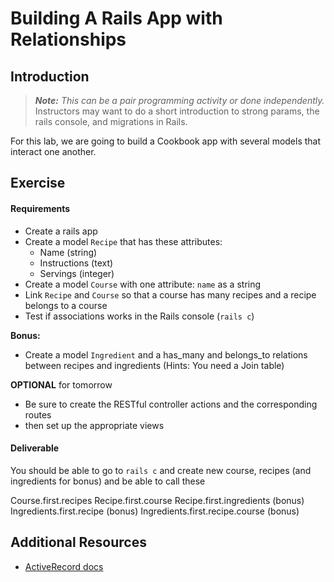 # Building A Rails App with Relationships

## Introduction

> ***Note:*** _This can be a pair programming activity or done independently._  Instructors may want to do a short introduction to strong params, the rails console, and migrations in Rails.

For this lab, we are going to build a Cookbook app with several models that interact one another.

## Exercise

#### Requirements

- Create a rails app
- Create a model `Recipe` that has these attributes:
	- Name (string)
	- Instructions (text)
	- Servings (integer)
- Create a model `Course` with one attribute: `name` as a string
- Link `Recipe` and `Course` so that a course has many recipes and a recipe belongs to a course
- Test if associations works in the Rails console (`rails c`)

**Bonus:**
- Create a model `Ingredient` and a has_many and belongs_to relations between recipes and ingredients (Hints: You need a Join table)

**OPTIONAL** for tomorrow
- Be sure to create the RESTful controller actions and the corresponding routes
- then set up the appropriate views

#### Deliverable

You should be able to go to `rails c` and create new course, recipes (and ingredients for bonus) and be able to call these

Course.first.recipes
Recipe.first.course
Recipe.first.ingredients (bonus)
Ingredients.first.recipe (bonus)
Ingredients.first.recipe.course (bonus)

## Additional Resources

- [ActiveRecord docs](http://guides.rubyonrails.org/association_basics.html)
